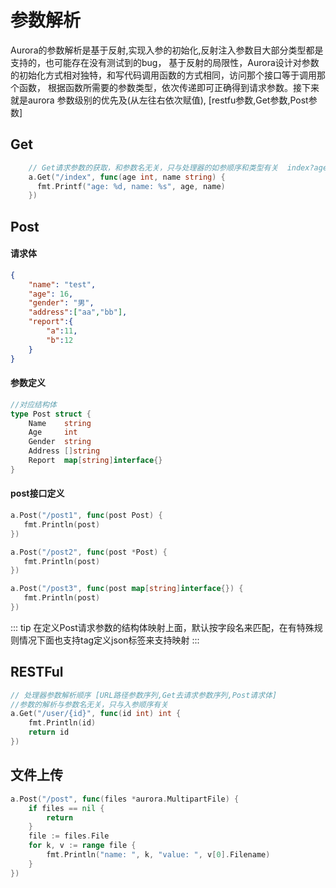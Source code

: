 
# 参数解析
Aurora的参数解析是基于反射,实现入参的初始化,反射注入参数目大部分类型都是支持的，也可能存在没有测试到的bug， 基于反射的局限性，Aurora设计对参数的初始化方式相对独特，和写代码调用函数的方式相同，访问那个接口等于调用那个函数， 根据函数所需要的参数类型，依次传递即可正确得到请求参数。接下来就是aurora 参数级别的优先及(从左往右依次赋值), [restfu参数,Get参数,Post参数]
## Get
```go
    // Get请求参数的获取，和参数名无关，只与处理器的如参顺序和类型有关  index?age=11&name=test
    a.Get("/index", func(age int, name string) {
      fmt.Printf("age: %d, name: %s", age, name)
    })
```
## Post
#### 请求体
```json
{
    "name": "test",
    "age": 16,
    "gender": "男",
    "address":["aa","bb"],
    "report":{
    	"a":11,
    	"b":12
    }
}
```
#### 参数定义
```go
//对应结构体
type Post struct {
    Name    string
    Age     int
    Gender  string
    Address []string
    Report  map[string]interface{}
}
```

#### post接口定义
```go
a.Post("/post1", func(post Post) {
   fmt.Println(post)
})

a.Post("/post2", func(post *Post) {
   fmt.Println(post)
})

a.Post("/post3", func(post map[string]interface{}) {
   fmt.Println(post)
})
```
::: tip
在定义Post请求参数的结构体映射上面，默认按字段名来匹配，在有特殊规则情况下面也支持tag定义json标签来支持映射
:::

## RESTFul
```go
// 处理器参数解析顺序 [URL路径参数序列,Get去请求参数序列,Post请求体]
//参数的解析与参数名无关，只与入参顺序有关
a.Get("/user/{id}", func(id int) int {
    fmt.Println(id)
    return id
})
```

## 文件上传
```go
a.Post("/post", func(files *aurora.MultipartFile) {
	if files == nil {
		return
	}
	file := files.File
	for k, v := range file {
		fmt.Println("name: ", k, "value: ", v[0].Filename)
	}
})
```


